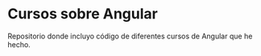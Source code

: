 # Cursos sobre Angular

Repositorio donde incluyo código de diferentes cursos de Angular que he hecho.
